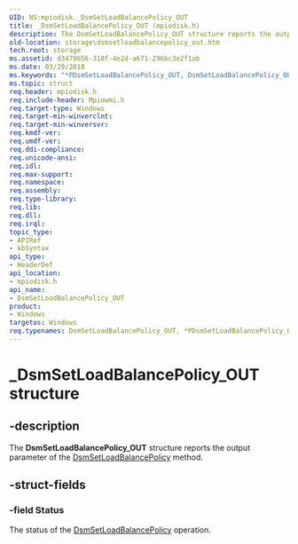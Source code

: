 ```yaml
---
UID: NS:mpiodisk._DsmSetLoadBalancePolicy_OUT
title: _DsmSetLoadBalancePolicy_OUT (mpiodisk.h)
description: The DsmSetLoadBalancePolicy_OUT structure reports the output parameter of the DsmSetLoadBalancePolicy method.
old-location: storage\dsmsetloadbalancepolicy_out.htm
tech.root: storage
ms.assetid: d3479656-310f-4e2d-a671-296bc3e2f1ab
ms.date: 03/29/2018
ms.keywords: "*PDsmSetLoadBalancePolicy_OUT, DsmSetLoadBalancePolicy_OUT, DsmSetLoadBalancePolicy_OUT structure [Storage Devices], PDsmSetLoadBalancePolicy_OUT, PDsmSetLoadBalancePolicy_OUT structure pointer [Storage Devices], _DsmSetLoadBalancePolicy_OUT, mpiodisk/DsmSetLoadBalancePolicy_OUT, mpiodisk/PDsmSetLoadBalancePolicy_OUT, storage.dsmsetloadbalancepolicy_out, structs-scsibus_f22d33bc-ce52-4369-8dd2-085c393a9107.xml"
ms.topic: struct
req.header: mpiodisk.h
req.include-header: Mpiowmi.h
req.target-type: Windows
req.target-min-winverclnt: 
req.target-min-winversvr: 
req.kmdf-ver: 
req.umdf-ver: 
req.ddi-compliance: 
req.unicode-ansi: 
req.idl: 
req.max-support: 
req.namespace: 
req.assembly: 
req.type-library: 
req.lib: 
req.dll: 
req.irql: 
topic_type:
- APIRef
- kbSyntax
api_type:
- HeaderDef
api_location:
- mpiodisk.h
api_name:
- DsmSetLoadBalancePolicy_OUT
product:
- Windows
targetos: Windows
req.typenames: DsmSetLoadBalancePolicy_OUT, *PDsmSetLoadBalancePolicy_OUT
---
```


# _DsmSetLoadBalancePolicy_OUT structure


## -description


The <b>DsmSetLoadBalancePolicy_OUT</b> structure reports the output parameter of the <a href="https://msdn.microsoft.com/library/windows/hardware/ff552670">DsmSetLoadBalancePolicy</a> method.


## -struct-fields




### -field Status

The status of the <a href="https://msdn.microsoft.com/library/windows/hardware/ff552670">DsmSetLoadBalancePolicy</a> operation.

